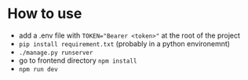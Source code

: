 # How to use
- add a .env file with `TOKEN="Bearer <token>"` at the root of the project
- `pip install requirement.txt` (probably in a python environemnt)
- `./manage.py runserver`
- go to frontend directory `npm install`
- `npm run dev`
